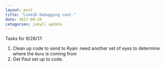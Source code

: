 ```yaml
---
layout: post
title: "Line2D Debugging cont."
date: 2017-09-28
categories: jekyll update
---
```


Tasks for 9/28/17:
1. Clean up code to send to Ryan: need another set of eyes to determine where the `None` is coming from
2. Get Paul set up to code.
